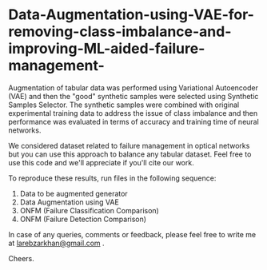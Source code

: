 # Data-Augmentation-using-VAE-for-removing-class-imbalance-and-improving-ML-aided-failure-management-

Augmentation of tabular data was performed using Variational Autoencoder (VAE) and then the "good" synthetic samples were selected using Synthetic Samples Selector. The synthetic samples were combined with original experimental training data to address the issue of class imbalance and then performance was evaluated in terms of accuracy and training time of neural networks.

We considered dataset related to failure management in optical networks but you can use this approach to balance any tabular dataset. Feel free to use this code and we'll appreciate if you'll cite our work.

To reproduce these results, run files in the following sequence:


1) Data to be augmented generator
2) Data Augmentation using VAE
3) ONFM (Failure Classification Comparison)
4) ONFM (Failure Detection Comparison)


In case of any queries, comments or feedback, please feel free to write me at larebzarkhan@gmail.com .

Cheers.
